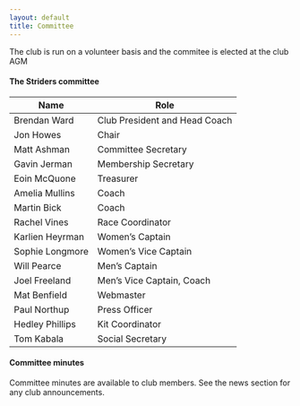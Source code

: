 ```yaml
---
layout: default
title: Committee
---
```


The club is run on a volunteer basis and the commitee is elected at the club AGM

#### The Striders committee

|Name | Role |
|--|--|
| Brendan Ward| Club President and Head Coach|
| Jon Howes| Chair| 
| Matt Ashman| Committee Secretary|
| Gavin Jerman| Membership Secretary| 
| Eoin McQuone| Treasurer| 
| Amelia Mullins| Coach| 
| Martin Bick | Coach |
| Rachel Vines| Race Coordinator|
| Karlien Heyrman| Women’s Captain| 
| Sophie Longmore| Women’s Vice Captain|
| Will Pearce| Men’s Captain|
| Joel Freeland| Men’s Vice Captain, Coach|
| Mat Benfield| Webmaster|
| Paul Northup| Press Officer|
| Hedley Phillips| Kit Coordinator|
| Tom Kabala | Social Secretary|

#### Committee minutes

Committee minutes are available to club members. See the news section for any club announcements.
